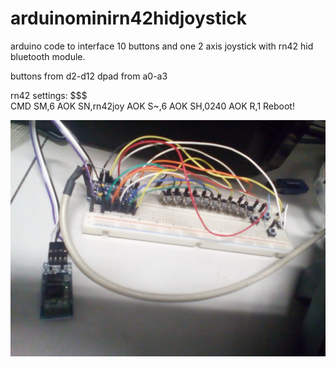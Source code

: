 # arduinominirn42hidjoystick
arduino code to interface 10 buttons and one 2 axis joystick with rn42 hid bluetooth module.

buttons from d2-d12
dpad from a0-a3

rn42 settings:
$$$                 
    CMD
SM,6
    AOK
SN,rn42joy
    AOK
S~,6
    AOK
SH,0240
    AOK
R,1
    Reboot!


![rn42](https://raw.githubusercontent.com/chukione/arduinominirn42hidjoystick/master/IMG_20180221_153508.jpg)
